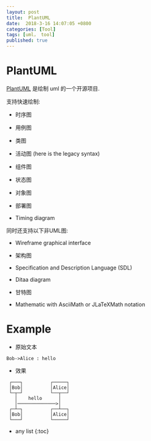 ```yaml
---
layout: post
title:  PlantUML
date:  2018-3-16 14:07:05 +0800
categories: [Tool]
tags: [uml， tool]
published: true
---
```


# PlantUML

[PlantUML](http://plantuml.com/) 是绘制 uml 的一个开源项目.

支持快速绘制:

- 时序图

- 用例图

- 类图

- 活动图 (here is the legacy syntax)

- 组件图

- 状态图

- 对象图

- 部署图
 
- Timing diagram
 
同时还支持以下非UML图:

- Wireframe graphical interface

- 架构图

- Specification and Description Language (SDL)

- Ditaa diagram

- 甘特图
 
- Mathematic with AsciiMath or JLaTeXMath notation

# Example

- 原始文本

```
Bob->Alice : hello
```

- 效果

```
 ┌───┐          ┌─────┐
 │Bob│          │Alice│
 └─┬─┘          └──┬──┘
   │    hello      │   
   │──────────────>│   
 ┌─┴─┐          ┌──┴──┐
 │Bob│          │Alice│
 └───┘          └─────┘
```


* any list
{:toc}

